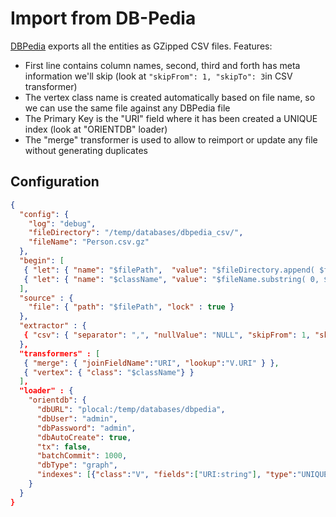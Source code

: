 # Import from DB-Pedia

[DBPedia](http://oldwiki.dbpedia.org/DBpediaAsTables) exports all the entities as GZipped CSV files.
Features:
- First line contains column names, second, third and forth has meta information we'll skip (look at ```"skipFrom": 1, "skipTo": 3```in CSV transformer)
- The vertex class name is created automatically based on file name, so we can use the same file against any DBPedia file
- The Primary Key is the "URI" field where it has been created a UNIQUE index (look at "ORIENTDB" loader)
- The "merge" transformer is used to allow to reimport or update any file without generating duplicates

## Configuration
```json
{
  "config": {
    "log": "debug",
    "fileDirectory": "/temp/databases/dbpedia_csv/",
    "fileName": "Person.csv.gz"
  },
  "begin": [
   { "let": { "name": "$filePath",  "value": "$fileDirectory.append( $fileName )"} },
   { "let": { "name": "$className", "value": "$fileName.substring( 0, $fileName.indexOf('.') )"} }
  ],
  "source" : {
    "file": { "path": "$filePath", "lock" : true }
  },
  "extractor" : {
   { "csv": { "separator": ",", "nullValue": "NULL", "skipFrom": 1, "skipTo": 3 } },
  },
  "transformers" : [
   { "merge": { "joinFieldName":"URI", "lookup":"V.URI" } },
   { "vertex": { "class": "$className"} }
  ],
  "loader" : {
    "orientdb": {
      "dbURL": "plocal:/temp/databases/dbpedia",
      "dbUser": "admin",
      "dbPassword": "admin",
      "dbAutoCreate": true,
      "tx": false,
      "batchCommit": 1000,
      "dbType": "graph",
      "indexes": [{"class":"V", "fields":["URI:string"], "type":"UNIQUE" }]
    }
  }
}

```
